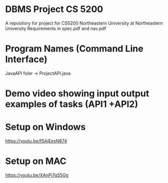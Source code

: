 # DBMS Project CS 5200
A repository for project for CS5200 Northeastern University at Northeastern University
Requirements in spec.pdf and nav.pdf

# Program Names (Command Line Interface)

JavaAPI foler -> ProjectAPI.java


# Demo video showing input output examples of tasks (API1 +API2)



# Setup on Windows

https://youtu.be/fSAjEesN874


# Setup on MAC

https://youtu.be/XAnPj7q55Gg
